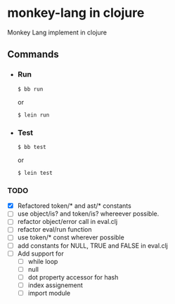 # monkey-lang in clojure 
Monkey Lang implement in clojure

## Commands
- ### Run
  ```console
  $ bb run
  ``` 
  or  
  ```console
  $ lein run
  ```  
- ### Test
  ```console
  $ bb test
  ```  
  or  
  ```console
  $ lein test
  ```  

### TODO
- [x] Refactored token/* and ast/* constants
- [ ] use object/is? and token/is? whereever possible.
- [ ] refactor object/error call in eval.clj
- [ ] refactor eval/run function
- [ ] use token/* const wherever possible
- [ ] add constants for NULL, TRUE and FALSE in eval.clj
- [ ] Add support for
  - [ ] while loop
  - [ ] null 
  - [ ] dot property accessor for hash
  - [ ] index assignement
  - [ ] import module
